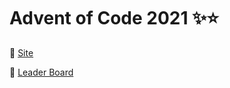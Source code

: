 # Advent of Code 2021 ✨⭐️

🌟 [Site](https://adventofcode.com/2021)

🌟 [Leader Board](https://adventofcode.com/2021/leaderboard/private/view/965299)
